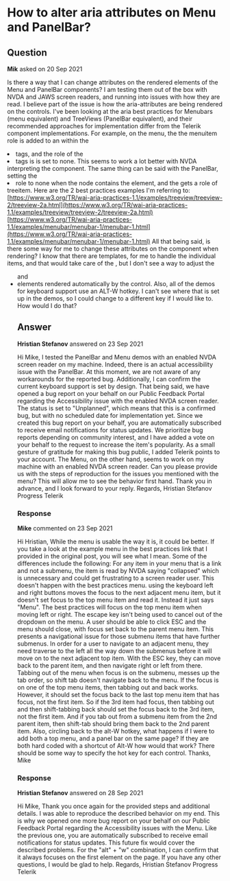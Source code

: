 # How to alter aria attributes on Menu and PanelBar?

## Question

**Mik** asked on 20 Sep 2021

Is there a way that I can change attributes on the rendered elements of the Menu and PanelBar components? I am testing them out of the box with NVDA and JAWS screen readers, and running into issues with how they are read. I believe part of the issue is how the aria-attributes are being rendered on the controls. I've been looking at the aria best practices for Menubars (menu equivalent) and TreeViews (PanelBar equivalent), and their recommended approaches for implementation differ from the Telerik component implementations. For example, on the menu, the the menuitem role is added to an <a> within the <li> tags, and the role of the <li> tags is is set to none. This seems to work a lot better with NVDA interpreting the component. The same thing can be said with the PanelBar, setting the <li> role to none when the node contains the <a> element, and the <a> gets a role of treeitem. Here are the 2 best practices examples I'm referring to: [https://www.w3.org/TR/wai-aria-practices-1.1/examples/treeview/treeview-2/treeview-2a.html](https://www.w3.org/TR/wai-aria-practices-1.1/examples/treeview/treeview-2/treeview-2a.html) [https://www.w3.org/TR/wai-aria-practices-1.1/examples/menubar/menubar-1/menubar-1.html](https://www.w3.org/TR/wai-aria-practices-1.1/examples/menubar/menubar-1/menubar-1.html) All that being said, is there some way for me to change these attributes on the component when rendering? I know that there are templates, for me to handle the individual items, and that would take care of the <a>, but I don't see a way to adjust the <ul> and <li> elements rendered automatically by the control. Also, all of the demos for keyboard support use an ALT-W hotkey. I can't see where that is set up in the demos, so I could change to a different key if I would like to. How would I do that?

## Answer

**Hristian Stefanov** answered on 23 Sep 2021

Hi Mike, I tested the PanelBar and Menu demos with an enabled NVDA screen reader on my machine. Indeed, thеrе is an actual accessibility issue with the PanelBar. At this moment, we are not aware of any workarounds for the reported bug. Additionally, I can confirm the current keyboard support is set by design. That being said, we have opened a bug report on your behalf on our Public Feedback Portal regarding the Accessibility issue with the enabled NVDA screen reader. The status is set to "Unplanned", which means that this is a confirmed bug, but with no scheduled date for implementation yet. Since we created this bug report on your behalf, you are automatically subscribed to receive email notifications for status updates. We prioritize bug reports depending on community interest, and I have added a vote on your behalf to the request to increase the item's popularity. As a small gesture of gratitude for making this bug public, I added Telerik points to your account. The Menu, on the other hand, seems to work on my machine with an enabled NVDA screen reader. Can you please provide us with the steps of reproduction for the issues you mentioned with the menu? This will allow me to see the behavior first hand. Thank you in advance, and I look forward to your reply. Regards, Hristian Stefanov Progress Telerik

### Response

**Mike** commented on 23 Sep 2021

Hi Hristian, While the menu is usable the way it is, it could be better. If you take a look at the example menu in the best practices link that I provided in the original post, you will see what I mean. Some of the differences include the following: For any item in your menu that is a link and not a submenu, the item is read by NVDA saying "collapsed" which is unnecessary and could get frustrating to a screen reader user. This doesn't happen with the best practices menu. using the keyboard left and right buttons moves the focus to the next adjacent menu item, but it doesn't set focus to the top menu item and read it. Instead it just says "Menu". The best practices will focus on the top menu item when moving left or right. The escape key isn't being used to cancel out of the dropdown on the menu. A user should be able to click ESC and the menu should close, with focus set back to the parent menu item. This presents a navigational issue for those submenu items that have further submenus. In order for a user to navigate to an adjacent menu, they need traverse to the left all the way down the submenus before it will move on to the next adjacent top item. With the ESC key, they can move back to the parent item, and then navigate right or left from there. Tabbing out of the menu when focus is on the submenu, messes up the tab order, so shift tab doesn't navigate back to the menu. If the focus is on one of the top menu items, then tabbing out and back works. However, it should set the focus back to the last top menu item that has focus, not the first item. So if the 3rd item had focus, then tabbing out and then shift-tabbing back should set the focus back to the 3rd item, not the first item. And if you tab out from a submenu item from the 2nd parent item, then shift-tab should bring them back to the 2nd parent item. Also, circling back to the alt-W hotkey, what happens if I were to add both a top menu, and a panel bar on the same page? If they are both hard coded with a shortcut of Alt-W how would that work? There should be some way to specify the hot key for each control. Thanks, Mike

### Response

**Hristian Stefanov** answered on 28 Sep 2021

Hi Mike, Thank you once again for the provided steps and additional details. I was able to reproduce the described behavior on my end. This is why we opened one more bug report on your behalf on our Public Feedback Portal regarding the Accessibility issues with the Menu. Like the previous one, you are automatically subscribed to receive email notifications for status updates. This future fix would cover the described problems. For the "alt" + "w" combination, I can confirm that it always focuses on the first element on the page. If you have any other questions, I would be glad to help. Regards, Hristian Stefanov Progress Telerik
